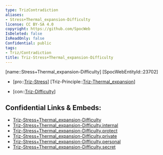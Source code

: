 ```yaml
---
type: TrizContradiction
aliases:
- Stress+Thermal_expansion-Difficulty
license: CC BY-SA 4.0
copyright: https://github.com/SpocWeb
IsDeleted: false
IsReadOnly: false
Confidential: public
tags: 
- Triz/Contradiction
title: Triz-Stress+Thermal_expansion-Difficulty
---
```

[name::Stress+Thermal_expansion-Difficulty]
[SpocWebEntityId::23702]
+ [pro::[Triz-Stress](tech/Triz/Parameter/Triz-Stress.md)]
[Triz-Principle::[Triz-Thermal_expansion](tech/Triz/Principle/Triz-Thermal_expansion.md)]
- [con::[Triz-Difficulty](tech/Triz/Parameter/Triz-Difficulty.md)]



## Confidential Links & Embeds: 
- [Triz-Stress+Thermal_expansion-Difficulty](../../../../_public/tech/Triz/Contradict/Triz-Stress+Thermal_expansion-Difficulty.md) 
- [Triz-Stress+Thermal_expansion-Difficulty.internal](../../../../_internal/tech/Triz/Contradict/Triz-Stress+Thermal_expansion-Difficulty.internal.md) 
- [Triz-Stress+Thermal_expansion-Difficulty.protect](../../../../_protect/tech/Triz/Contradict/Triz-Stress+Thermal_expansion-Difficulty.protect.md) 
- [Triz-Stress+Thermal_expansion-Difficulty.private](../../../../_private/tech/Triz/Contradict/Triz-Stress+Thermal_expansion-Difficulty.private.md) 
- [Triz-Stress+Thermal_expansion-Difficulty.personal](../../../../_personal/tech/Triz/Contradict/Triz-Stress+Thermal_expansion-Difficulty.personal.md) 
- [Triz-Stress+Thermal_expansion-Difficulty.secret](../../../../_secret/tech/Triz/Contradict/Triz-Stress+Thermal_expansion-Difficulty.secret.md) 
